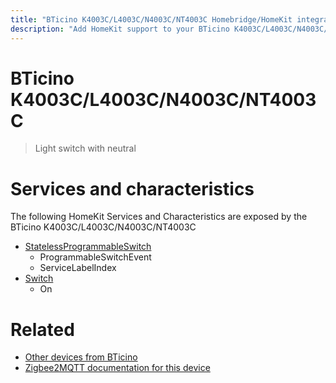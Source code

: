 ```yaml
---
title: "BTicino K4003C/L4003C/N4003C/NT4003C Homebridge/HomeKit integration"
description: "Add HomeKit support to your BTicino K4003C/L4003C/N4003C/NT4003C, using Homebridge, Zigbee2MQTT and homebridge-z2m."
---
```

<!---
This file has been GENERATED using src/docgen/docgen.ts
DO NOT EDIT THIS FILE MANUALLY!
-->
# BTicino K4003C/L4003C/N4003C/NT4003C
> Light switch with neutral


# Services and characteristics
The following HomeKit Services and Characteristics are exposed by
the BTicino K4003C/L4003C/N4003C/NT4003C

* [StatelessProgrammableSwitch](../../action.md)
  * ProgrammableSwitchEvent
  * ServiceLabelIndex
* [Switch](../../switch.md)
  * On


# Related
* [Other devices from BTicino](../index.md#bticino)
* [Zigbee2MQTT documentation for this device](https://www.zigbee2mqtt.io/devices/K4003C_L4003C_N4003C_NT4003C.html)